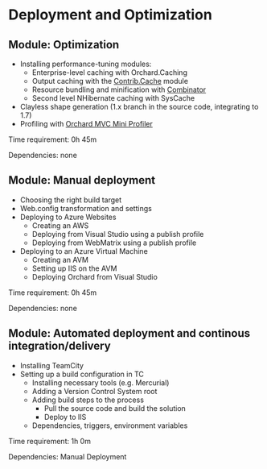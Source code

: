 # Deployment and Optimization


Module: Optimization
--------------------
- Installing performance-tuning modules:
	- Enterprise-level caching with Orchard.Caching
	- Output caching with the [Contrib.Cache](https://gallery.orchardproject.net/List/Modules/Orchard.Module.Contrib.Cache) module
	- Resource bundling and minification with [Combinator](https://gallery.orchardproject.net/List/Modules/Orchard.Module.Piedone.Combinator)
	- Second level NHibernate caching with SysCache
- Clayless shape generation (1.x branch in the source code, integrating to 1.7)
- Profiling with [Orchard MVC Mini Profiler](http://orchardprofiler.codeplex.com/)

Time requirement: 0h 45m

Dependencies: none

Module: Manual deployment
-------------------------
- Choosing the right build target
- Web.config transformation and settings
- Deploying to Azure Websites
	- Creating an AWS
	- Deploying from Visual Studio using a publish profile
	- Deploying from WebMatrix using a publish profile
- Deploying to an Azure Virtual Machine
	- Creating an AVM
	- Setting up IIS on the AVM
	- Deploying Orchard from Visual Studio

Time requirement: 0h 45m

Dependencies: none

Module: Automated deployment and continous integration/delivery
---------------------------------------------------------------
- Installing TeamCity
- Setting up a build configuration in TC
	- Installing necessary tools (e.g. Mercurial)
	- Adding a Version Control System root
	- Adding build steps to the process
		- Pull the source code and build the solution
		- Deploy to IIS
	- Dependencies, triggers, environment variables

Time requirement: 1h 0m

Dependencies: Manual Deployment